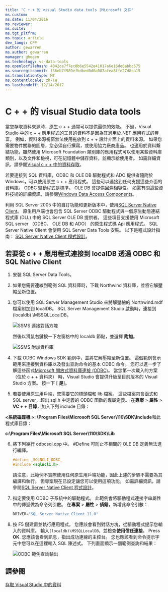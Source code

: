 ```yaml
---
title: "C + + 的 visual Studio data tools |Microsoft 文件"
ms.custom: 
ms.date: 11/04/2016
ms.reviewer: 
ms.suite: 
ms.tgt_pltfrm: 
ms.topic: article
dev_langs: CPP
author: gewarren
ms.author: gewarren
manager: ghogen
ms.technology: vs-data-tools
ms.openlocfilehash: 4842ce7f7ec8b6e5542e41017a6e16de6abbc575
ms.sourcegitcommit: f36eb7f989efbdbed0d0a087afea8ffe27d8ca15
ms.translationtype: MT
ms.contentlocale: zh-TW
ms.lasthandoff: 12/14/2017
---
```

# <a name="visual-studio-data-tools-for-c"></a>C + + 的 visual Studio data tools

當您存取資料來源時，原生 c + + 通常可以提供最快的效能。 不過，Visual Studio 中的 c + + 應用程式的工具的資料不是因為其適用於.NET 應用程式的豐富。 例如，資料來源視窗無法使用拖放到 c + + 設計介面上的資料來源。 如果您需要物件關聯的圖層，您必須自行撰寫，或使用協力廠商產品。  也適用於資料繫結功能，雖然使用 Microsoft Foundation 類別庫的應用程式可以使用某些資料庫類別，以及文件和檢視，可在記憶體中儲存資料，並顯示給使用者。 如需詳細資訊，請參閱[Visual c + + 中的資料存取](/cpp/data/data-access-in-cpp)。  
  
若要連接到 SQL 資料庫，ODBC 和 OLE DB 驅動程式和 ADO 提供者隨附於 Windows，可以使用原生 c + + 應用程式。 這些可以連接到任何支援這些介面的資料庫。 ODBC 驅動程式是標準。 OLE DB 會提供回溯相容性。 如需有關這些資料技術的詳細資訊，請參閱[Windows Data Access Components](https://msdn.microsoft.com/en-us/library/windows/desktop/aa968814.aspx)。  
  
利用 SQL Server 2005 中的自訂功能和更新版本中，使用[SQL Server Native Client](/sql/relational-databases/native-client/sql-server-native-client)。 原生用戶端也會包含 SQL Server ODBC 驅動程式與一個原生動態連結程式庫 (DLL) 中的 SQL Server OLE DB 提供者。 這些項目支援使用 Microsoft SQL server （ODBC、 OLE DB 和 ADO） 的原生程式碼 Api 應用程式。  SQL Server Native Client 會使用 SQL Server Data Tools 安裝。 以下是程式設計指南： [SQL Server Native Client 程式設計](/sql/sql-docs/docs/relational-databases/native-client/sql-server-native-client-programming)。  
  
## <a name="to-connect-to-localdb-through-odbc-and-sql-native-client-from-a-c-application"></a>若要從 c + + 應用程式連接到 localDB 透過 ODBC 和 SQL Native Client  
  
1.  安裝 SQL Server Data Tools。  
  
2.  如果您需要連線到範例 SQL 資料庫時，下載 Northwind 資料庫，並將它解壓縮至新位置。  
  
3.  您可以使用 SQL Server Management Studio 來將解壓縮的 Northwind.mdf 檔案附加到 localDB。 SQL Server Management Studio 啟動時，連接到 (localdb) \MSSQLLocalDB。  
  
     ![SSMS 連接對話方塊](../data-tools/media/raddata-ssms-connect-dialog.png "raddata SSMS 連接對話方塊")  
  
     然後以滑鼠右鍵按一下左窗格中的 localdb 節點，並選擇 **附加**。  
  
     ![SSMS 附加資料庫](../data-tools/media/raddata-ssms-attach-database.png "raddata SSMS 附加資料庫")  
  
4.  下載 ODBC Windows SDK 範例中，並將它解壓縮至新位置。 這個範例會示範用來連接到資料庫以及發出查詢命令的基本 ODBC 命令。 您可以進一步了解這些函式[Microsoft 開放式資料庫連接 (ODBC)](https://msdn.microsoft.com/en-us/library/windows/desktop/ms710252.aspx)。 當您第一次載入的方案 （位於 c + + 資料夾） 時，Visual Studio 會提供升級至目前版本的 Visual Studio 方案。 按一下 [ **是**]。  
  
5.  若要使用原生用戶端，您需要它的標頭檔和 lib 檔案。 這些檔案包含函式和 SQL server，超出 sql.h 中定義的 ODBC 函數的專屬定義。 在**專案** > **屬性** > **VC + + 目錄**，加入下列 include 目錄：  
  
 **\<系統磁碟機 >: \Program Files\Microsoft SQL Server\110\SDK\Include**和此程式庫目錄：  
  
 **c:\Program Files\Microsoft SQL Server\110\SDK\Lib**  
  
6.  將下列幾行 odbcsql.cpp 中。 #Define 可防止不相關的 OLE DB 定義無法進行編譯。  
  
    ```cpp
    #define _SQLNCLI_ODBC_  
    #include <sqlncli.h>  
    ```  
  
    請注意，此範例不實際使用任何原生用戶端功能，因此上述的步驟不需要為其編譯和執行。 但專案現在已設定讓您可以使用這項功能。 如需詳細資訊，請參閱[SQL Server Native Client 程式設計](/sql/relational-databases/native-client/sql-server-native-client)。  
  
7.  指定要使用 ODBC 子系統中的驅動程式。 此範例會將驅動程式連接字串屬性中的傳遞做為命令列引數。 在**專案** > **屬性** > **偵錯**，新增此命令引數：  
  
    ```cpp
    DRIVER="SQL Server Native Client 11.0"  
    ```  
  
8.  按 F5 鍵建置並執行應用程式。 您應該會看到對話方塊，從驅動程式提示您輸入的資料庫。 輸入`(localdb)\MSSQLLocalDB`，並檢查**使用信任連接**。 Press **OK**. 您應該會看到訊息，指出成功連線的主控台。 您也應該看到命令提示字元中您可以在這裡輸入 SQL 陳述式。 下列畫面顯示一個範例查詢和結果：  
  
     ![ODBC 範例查詢輸出](../data-tools/media/raddata-odbc-sample-query-output.png "raddata ODBC 範例查詢輸出")  
  
## <a name="see-also"></a>請參閱

[存取 Visual Studio 中的資料](../data-tools/accessing-data-in-visual-studio.md)